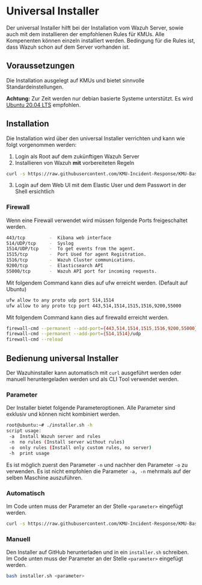 # Universal Installer
Der universal Installer hilft bei der Installation vom Wazuh Server, sowie auch mit dem installieren der empfohlenen Rules für KMUs.
Alle Kompenenten können einzeln installiert werden.
Bedingung für die Rules ist, dass Wazuh schon auf dem Server vorhanden ist.

## Voraussetzungen
Die Installation ausgelegt auf KMUs und bietet sinnvolle Standardeinstellungen.

**Achtung:** Zur Zeit werden nur debian basierte Systeme unterstützt. Es wird [Ubuntu 20.04 LTS](https://releases.ubuntu.com/20.04.4/ubuntu-20.04.4-live-server-amd64.iso) empfohlen.

## Installation
Die Installation wird über den universal Installer verrichten und kann wie folgt vorgenommen werden:

1. Login als Root auf dem zukünftigen Wazuh Server
2. Installieren von Wazuh **mit** vorbereiteten Regeln
``` bash 
curl -s https://raw.githubusercontent.com/KMU-Incident-Response/KMU-Basis-Logging/main/universal_installer/installer.sh | bash -s -- -a
```
3. Login auf dem Web UI mit dem Elastic User und dem Passwort in der Shell ersichtlich


### Firewall
Wenn eine Firewall verwendet wird müssen folgende Ports freigeschaltet werden.
``` bash
443/tcp         -  Kibana web interface
514/UDP/tcp     -  Syslog
1514/UDP/tcp    -  To get events from the agent.
1515/tcp        -  Port Used for agent Registration.
1516/tcp        -  Wazuh Cluster communications.
9200/tcp        -  Elasticsearch API
55000/tcp       -  Wazuh API port for incoming requests.
```
Mit folgendem Command kann dies auf ufw erreicht werden. (Default auf Ubuntu)
``` bash
ufw allow to any proto udp port 514,1514
ufw allow to any proto tcp port 443,514,1514,1515,1516,9200,55000
```
Mit folgendem Command kann dies auf firewalld erreicht werden.
``` bash
firewall-cmd --permanent --add-port={443,514,1514,1515,1516,9200,55000}/tcp
firewall-cmd --permanent --add-port={514,1514}/udp
firewall-cmd --reload
```


## Bedienung universal Installer
Der Wazuhinstaller kann automatisch mit `curl` ausgeführt werden oder manuell heruntergeladen werden und als CLI Tool verwendet werden.

### Parameter
Der Installer bietet folgende Parameteroptionen. Alle Parameter sind exklusiv und können nicht kombiniert werden.
``` bash
root@ubuntu:~# ./installer.sh -h
script usage:
 -a	 Install Wazuh server and rules
 -n	 no rules (Install server without rules)
 -o	 only rules (Install only custom rules, no server)
 -h	 print usage
```

Es ist möglich zuerst den Parameter `-n` und nachher den Parameter `-o` zu verwenden. Es ist nicht empfohlen die Parameter `-a, -n` mehrmals auf der selben Maschine auszuführen.

### Automatisch
Im Code unten muss der Parameter an der Stelle `<parameter>` eingefügt werden.
``` bash
curl -s https://raw.githubusercontent.com/KMU-Incident-Response/KMU-Basis-Logging/main/universal_installer/installer.sh | bash -s -- <parameter>
```

### Manuell
Den Installer auf GitHub herunterladen und in ein `installer.sh` schreiben. Im Code unten muss der Parameter an der Stelle `<parameter>` eingefügt werden.
``` bash
bash installer.sh <parameter>
```